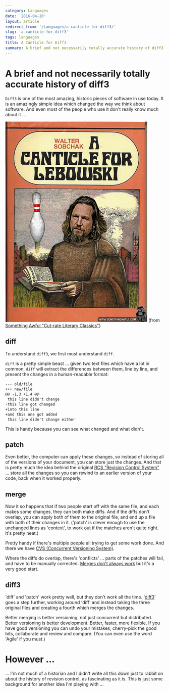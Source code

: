 ```yaml
---
category: Languages
date: '2016-04-20'
layout: article
redirect_from: '/Languages/a-canticle-for-diff3/'
slug: 'a-canticle-for-diff3'
tags: languages
title: A Canticle for Diff3
summary: A brief and not necessarily totally accurate history of diff3
---
```


A brief and not necessarily totally accurate history of diff3
=============================================================

`Diff3` is one of the most amazing, historic pieces of software in use
today. It is an amazingly simple idea which changed the way we think
about software. And even most of the people who use it don't really know
much about it ...


![A Canticle for Lebowski](Canticle_Lebowski.jpg)
(from [Something Awful "Cut-rate Literary Classics"](https://www.somethingawful.com/photoshop-phriday/cutrate-literary-classics/6/))

diff
----

To understand `diff3`, we first must understand `diff`.

`diff` is a pretty simple beast ... given two text files which have a
lot in common, `diff` will extract the differences between them, line by
line, and present the changes in a human-readable format:

    --- old/file
    +++ new/file
    @@ -1,3 +1,4 @@
     this line didn't change
    -this line got changed
    +into this line
    +and this one got added
     this line didn't change either

This is handy because you can see what changed and what didn't.

patch
-----

Even better, the computer can apply these changes, so instead of storing
all of the versions of your document, you can store just the changes.
And that is pretty much the idea behind the original [RCS "Revision
Control System"](https://en.wikipedia.org/wiki/Revision_Control_System)
... store all the changes so you can rewind to an earlier version of
your code, back when it worked properly.

merge
-----

Now it so happens that if two people start off with the same file, and
each makes some changes, they can both make diffs. And if the diffs
don't overlap, you can apply both of them to the original file, and end
up a file with both of their changes in it. ('patch' is clever enough to
use the unchanged lines as 'context', to work out if the matches aren't
quite right. It's pretty neat.)

Pretty handy if there's multiple people all trying to get some work
done. And there we have [CVS (Concurrent Versioning
System)](https://en.wikipedia.org/wiki/Concurrent_Versions_System).

Where the diffs do overlap, there's 'conflicts' ... parts of the patches
will fail, and have to be manually corrected. [Merges don't always
work](../syntaxerror-keyword-argument-repeated/) but it's a very
good start.

diff3
-----

'diff' and 'patch' work pretty well, but they don't work all the time.
'[diff3](http://www.cis.upenn.edu/~bcpierce/papers/diff3-short.pdf)'
goes a step further, working around 'diff' and instead taking the three
original files and creating a fourth which merges the changes.

Better merging is better versioning, not just concurrent but
distributed. Better versioning is better development. Better, faster,
more flexible. If you have good versioning you can undo your mistakes,
cherry-pick the good bits, collaborate and review and compare. (You can
even use the word 'Agile' if you must.)

However ...
===========

... I'm not much of a historian and I didn't write all this down just to
rabbit on about the history of revision control, as fascinating as it
is. This is just some background for another idea I'm playing with ...
